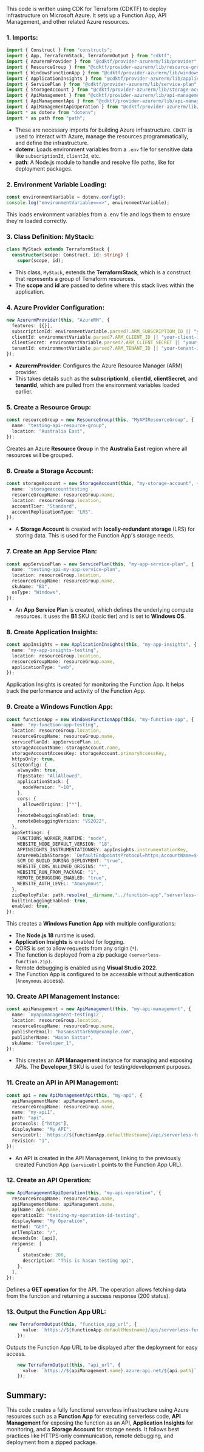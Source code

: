 This code is written using CDK for Terraform (CDKTF) to deploy infrastructure on Microsoft Azure. It sets up a Function App, API Management, and other related Azure resources. 



### 1. Imports:

```typescript
import { Construct } from "constructs";
import { App, TerraformStack, TerraformOutput } from "cdktf";
import { AzurermProvider } from "@cdktf/provider-azurerm/lib/provider";
import { ResourceGroup } from "@cdktf/provider-azurerm/lib/resource-group";
import { WindowsFunctionApp } from "@cdktf/provider-azurerm/lib/windows-function-app";
import { ApplicationInsights } from "@cdktf/provider-azurerm/lib/application-insights";
import { ServicePlan } from "@cdktf/provider-azurerm/lib/service-plan";
import { StorageAccount } from "@cdktf/provider-azurerm/lib/storage-account";
import { ApiManagement } from "@cdktf/provider-azurerm/lib/api-management";
import { ApiManagementApi } from "@cdktf/provider-azurerm/lib/api-management-api";
import { ApiManagementApiOperation } from "@cdktf/provider-azurerm/lib/api-management-api-operation";
import * as dotenv from "dotenv";
import * as path from "path";

```

- These are necessary imports for building Azure infrastructure. ``CDKTF`` is used to interact with Azure, manage the resources programmatically, and define the infrastructure.
- **dotenv**: Loads environment variables from a ``.env`` file for sensitive data like ``subscriptionId``, ``clientId``, etc.
- **path**: A Node.js module to handle and resolve file paths, like for deployment packages.



### 2. Environment Variable Loading:

```typescript
const environmentVariable = dotenv.config();
console.log("environmentVariable===>", environmentVariable);

```
This loads environment variables from a .env file and logs them to ensure they’re loaded correctly.


### 3. Class Definition: MyStack:

```typescript
class MyStack extends TerraformStack {
  constructor(scope: Construct, id: string) {
    super(scope, id);

```

- This class, ``MyStack``, extends the **TerraformStack**, which is a construct that represents a group of Terraform resources.
- The **scope** and **id** are passed to define where this stack lives within the application.



### 4. Azure Provider Configuration:

```typescript
new AzurermProvider(this, "AzureRM", {
  features: [{}],
  subscriptionId: environmentVariable.parsed?.ARM_SUBSCRIPTION_ID || "your-subscription-id",
  clientId: environmentVariable.parsed?.ARM_CLIENT_ID || "your-client-id",
  clientSecret: environmentVariable.parsed?.ARM_CLIENT_SECRET || "your-client-secret",
  tenantId: environmentVariable.parsed?.ARM_TENANT_ID || "your-tenant-id",
});

```

- **AzurermProvider**: Configures the Azure Resource Manager (ARM) provider.
- This takes details such as the **subscriptionId**, **clientId**, **clientSecret**, and **tenantId**, which are pulled from the environment variables loaded earlier.


### 5. Create a Resource Group:

```typescript
const resourceGroup = new ResourceGroup(this, "MyAPIResourceGroup", {
  name: "testing-api-resource-group",
  location: "Australia East",
});

```
Creates an Azure **Resource Group** in the **Australia East** region where all resources will be grouped.



### 6. Create a Storage Account:

```typescript
const storageAccount = new StorageAccount(this, "my-storage-account", {
  name: `storageaccounttesting`,
  resourceGroupName: resourceGroup.name,
  location: resourceGroup.location,
  accountTier: "Standard",
  accountReplicationType: "LRS",
});

```
- A **Storage Account** is created with **locally-redundant storage** (LRS) for storing data. This is used for the Function App's storage needs.


### 7. Create an App Service Plan:
```typescript
const appServicePlan = new ServicePlan(this, "my-app-service-plan", {
  name: "testing-api-my-app-service-plan",
  location: resourceGroup.location,
  resourceGroupName: resourceGroup.name,
  skuName: "B1",
  osType: "Windows",
});

```
- An **App Service Plan** is created, which defines the underlying compute resources. It uses the **B1** SKU (basic tier) and is set to **Windows OS**.



### 8. Create Application Insights:
```typescript
const appInsights = new ApplicationInsights(this, "my-app-insights", {
  name: "my-app-insights-testing",
  location: resourceGroup.location,
  resourceGroupName: resourceGroup.name,
  applicationType: "web",
});

```
Application Insights is created for monitoring the Function App. It helps track the performance and activity of the Function App.



### 9. Create a Windows Function App:


```typescript
const functionApp = new WindowsFunctionApp(this, "my-function-app", {
  name: "my-function-app-testing",
  location: resourceGroup.location,
  resourceGroupName: resourceGroup.name,
  servicePlanId: appServicePlan.id,
  storageAccountName: storageAccount.name,
  storageAccountAccessKey: storageAccount.primaryAccessKey,
  httpsOnly: true,
  siteConfig: {
    alwaysOn: true,
    ftpsState: "AllAllowed",
    applicationStack: {
      nodeVersion: "~18",
    },
    cors: {
      allowedOrigins: ["*"],
    },
    remoteDebuggingEnabled: true,
    remoteDebuggingVersion: "VS2022",
  },
  appSettings: {
    FUNCTIONS_WORKER_RUNTIME: "node",
    WEBSITE_NODE_DEFAULT_VERSION: "18",
    APPINSIGHTS_INSTRUMENTATIONKEY: appInsights.instrumentationKey,
    AzureWebJobsStorage: `DefaultEndpointsProtocol=https;AccountName=${storageAccount.name};AccountKey=${storageAccount.primaryAccessKey};EndpointSuffix=core.windows.net`,
    SCM_DO_BUILD_DURING_DEPLOYMENT: "true",
    WEBSITE_CORS_ALLOWED_ORIGINS: "*",
    WEBSITE_RUN_FROM_PACKAGE: "1",
    REMOTE_DEBUGGING_ENABLED: "true",
    WEBSITE_AUTH_LEVEL: "Anonymous",
  },
  zipDeployFile: path.resolve(__dirname,"../function-app","serverless-function.zip"),
  builtinLoggingEnabled: true,
  enabled: true,
});

```
This creates a **Windows Function App** with multiple configurations:


- The **Node.js 18** runtime is used.
- **Application Insights** is enabled for logging.
- CORS is set to allow requests from any origin (``*``).
- The function is deployed from a zip package ``(serverless-function.zip)``.
- Remote debugging is enabled using **Visual Studio 2022**.
- The Function App is configured to be accessible without authentication (``Anonymous`` access).



### 10. Create API Management Instance:
```typescript
const apiManagement = new ApiManagement(this, "my-api-management", {
  name: `myapimanagement-testing12`,
  location: resourceGroup.location,
  resourceGroupName: resourceGroup.name,
  publisherEmail: "hasansattar650@example.com",
  publisherName: "Hasan Sattar",
  skuName: "Developer_1",
});

```
- This creates an **API Management** instance for managing and exposing APIs. The **Developer_1** SKU is used for testing/development purposes.


### 11. Create an API in API Management:

```typescript
const api = new ApiManagementApi(this, "my-api", {
  apiManagementName: apiManagement.name,
  resourceGroupName: resourceGroup.name,
  name: "my-api1",
  path: "api",
  protocols: ["https"],
  displayName: "My API",
  serviceUrl: `https://${functionApp.defaultHostname}/api/serverless-function`,
  revision: "1",
});

```

- An API is created in the API Management, linking to the previously created Function App (``serviceUrl`` points to the Function App URL).



### 12. Create an API Operation:


```typescript
new ApiManagementApiOperation(this, "my-api-operation", {
  resourceGroupName: resourceGroup.name,
  apiManagementName: apiManagement.name,
  apiName: api.name,
  operationId: "testing-my-operation-id-testing",
  displayName: "My Operation",
  method: "GET",
  urlTemplate: "/",
  dependsOn: [api],
  response: [
    {
      statusCode: 200,
      description: "This is hasan testing api",
    },
  ],
});

```
Defines a **GET operation** for the API. The operation allows fetching data from the function and returning a success response (200 status).



### 13. Output the Function App URL:
```typescript
 new TerraformOutput(this, "function_app_url", {
      value: `https://${functionApp.defaultHostname}/api/serverless-function`,
    });

```

Outputs the Function App URL to be displayed after the deployment for easy access.



```typescript
    new TerraformOutput(this, "api_url", {
      value: `https://${apiManagement.name}.azure-api.net/${api.path}`,
    });


```




## Summary:
This code creates a fully functional serverless infrastructure using Azure resources such as a **Function App** for executing serverless code, **API Management** for exposing the function as an API, **Application Insights** for monitoring, and a **Storage Account** for storage needs. It follows best practices like HTTPS-only communication, remote debugging, and deployment from a zipped package.